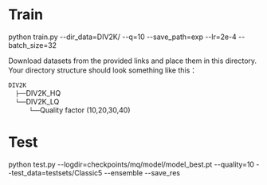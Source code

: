# Train
python train.py --dir_data=DIV2K/ --q=10 --save_path=exp --lr=2e-4 --batch_size=32

Download datasets from the provided links and place them in this directory. Your directory structure should look something like this：
      
`DIV2K` <br/>
  `├──`DIV2K_HQ <br/>
  `└──`DIV2K_LQ <br/>
      `└──`Quality factor (10,20,30,40)

# Test
python test.py --logdir=checkpoints/mq/model/model_best.pt --quality=10 --test_data=testsets/Classic5 --ensemble --save_res
